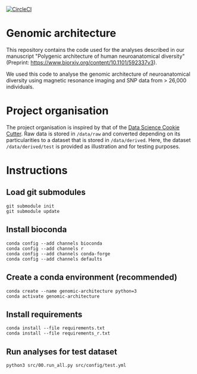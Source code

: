 [![CircleCI](https://circleci.com/gh/neuroanatomy/genomic-architecture/tree/master.svg?style=svg)](https://circleci.com/gh/neuroanatomy/genomic-architecture/tree/master)

# Genomic architecture

This repository contains the code used for the analyses described in our manuscript "Polygenic architecture of human neuroanatomical diversity" (Preprint: https://www.biorxiv.org/content/10.1101/592337v3).

We used this code to analyse the genomic architecture of neuroanatomical diversity using magnetic resonance imaging and SNP data from > 26,000 individuals.


# Project organisation
The project organisation is inspired by that of the [Data Science Cookie Cutter](http://drivendata.github.io/cookiecutter-data-science). Raw data is stored in `/data/raw` and converted depending on its particularities to a dataset that is stored in `/data/derived`. Here, the dataset `/data/derived/test` is provided as illustration and for testing purposes.

# Instructions

## Load git submodules
```
git submodule init
git submodule update
```

## Install bioconda
```
conda config --add channels bioconda
conda config --add channels r
conda config --add channels conda-forge
conda config --add channels defaults
```

## Create a conda environment (recommended)
```
conda create --name genomic-architecture python=3
conda activate genomic-architecture
```

## Install requirements
```
conda install --file requirements.txt
conda install --file requirements_r.txt
```

## Run analyses for test dataset
```
python3 src/00.run_all.py src/config/test.yml
```
